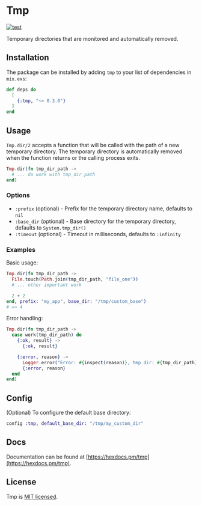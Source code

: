 # Tmp

[![test](https://github.com/preciz/tmp/actions/workflows/test.yml/badge.svg)](https://github.com/preciz/tmp/actions/workflows/test.yml)

Temporary directories that are monitored and automatically removed.

## Installation

The package can be installed by adding `tmp` to your list of dependencies in `mix.exs`:

```elixir
def deps do
  [
    {:tmp, "~> 0.3.0"}
  ]
end
```

## Usage

`Tmp.dir/2` accepts a function that will be called with the path of a new temporary directory.
The temporary directory is automatically removed when the function returns or the calling process exits.

```elixir
Tmp.dir(fn tmp_dir_path ->
  # ... do work with tmp_dir_path
end)
```

### Options

- `:prefix` (optional) - Prefix for the temporary directory name, defaults to `nil`
- `:base_dir` (optional) - Base directory for the temporary directory, defaults to `System.tmp_dir()`
- `:timeout` (optional) - Timeout in milliseconds, defaults to `:infinity`

### Examples

Basic usage:

```elixir
Tmp.dir(fn tmp_dir_path ->
  File.touch(Path.join(tmp_dir_path, "file_one"))
  # ... other important work

  2 + 2
end, prefix: "my_app", base_dir: "/tmp/custom_base")
# => 4
```

Error handling:

```elixir
Tmp.dir(fn tmp_dir_path ->
  case work(tmp_dir_path) do
    {:ok, result} ->
      {:ok, result}

    {:error, reason} ->
      Logger.error("Error: #{inspect(reason)}, tmp dir: #{tmp_dir_path}")
      {:error, reason}
  end
end)
```

## Config

(Optional) To configure the default base directory:

```elixir
config :tmp, default_base_dir: "/tmp/my_custom_dir"
```

## Docs

Documentation can be found at [https://hexdocs.pm/tmp](https://hexdocs.pm/tmp).

## License

Tmp is [MIT licensed](LICENSE).
